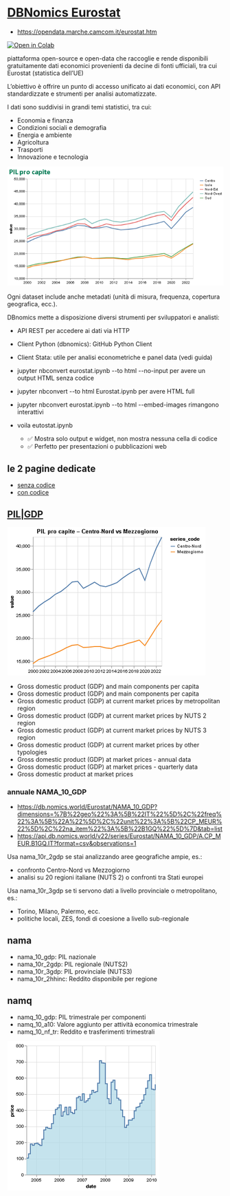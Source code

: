 # [DBNomics Eurostat](https://db.nomics.world/Eurostat)

- https://opendata.marche.camcom.it/eurostat.htm

[![Open in Colab](https://colab.research.google.com/assets/colab-badge.svg)](https://colab.research.google.com/github/paolovolterra/DBNomics/blob/main/docs/eurostat.ipynb)

piattaforma open-source e open-data che raccoglie e rende disponibili gratuitamente dati economici provenienti da decine di fonti ufficiali, tra cui Eurostat (statistica dell’UE)

L’obiettivo è offrire un punto di accesso unificato ai dati economici, con API standardizzate e strumenti per analisi automatizzate.

I dati sono suddivisi in grandi temi statistici, tra cui:

- Economia e finanza
- Condizioni sociali e demografia
- Energia e ambiente
- Agricoltura
- Trasporti
- Innovazione e tecnologia

![](./docs/01.png)

Ogni dataset include anche metadati (unità di misura, frequenza, copertura geografica, ecc.).

DBnomics mette a disposizione diversi strumenti per sviluppatori e analisti:

- API REST per accedere ai dati via HTTP
- Client Python (dbnomics): GitHub Python Client
- Client Stata: utile per analisi econometriche e panel data (vedi guida)

- jupyter nbconvert eurostat.ipynb --to html --no-input per avere un output HTML senza codice
- jupyter nbconvert --to html Eurostat.ipynb per avere HTML full
- jupyter nbconvert eurostat.ipynb --to html --embed-images rimangono interattivi
- voila eutostat.ipynb 
    - ✅ Mostra solo output e widget, non mostra nessuna cella di codice
    - ✅ Perfetto per presentazioni o pubblicazioni web

## le 2 pagine dedicate

- [senza codice](https://paolovolterra.github.io/DBNomics/eurostat.html)
- [con codice](https://paolovolterra.github.io/DBNomics/Eurostat_full.html)


## [PIL|GDP](https://db.nomics.world/Eurostat/NAMQ_10_GDP?tab=list)

![](./docs/02.png)

- Gross domestic product (GDP) and main components per capita
- Gross domestic product (GDP) and main components per capita
- Gross domestic product (GDP) at current market prices by metropolitan region
- Gross domestic product (GDP) at current market prices by NUTS 2 region
- Gross domestic product (GDP) at current market prices by NUTS 3 region
- Gross domestic product (GDP) at current market prices by other typologies
- Gross domestic product (GDP) at market prices - annual data
- Gross domestic product (GDP) at market prices - quarterly data
- Gross domestic product at market prices

### annuale NAMA_10_GDP
- https://db.nomics.world/Eurostat/NAMA_10_GDP?dimensions=%7B%22geo%22%3A%5B%22IT%22%5D%2C%22freq%22%3A%5B%22A%22%5D%2C%22unit%22%3A%5B%22CP_MEUR%22%5D%2C%22na_item%22%3A%5B%22B1GQ%22%5D%7D&tab=list
- https://api.db.nomics.world/v22/series/Eurostat/NAMA_10_GDP/A.CP_MEUR.B1GQ.IT?format=csv&observations=1

Usa nama_10r_2gdp se stai analizzando aree geografiche ampie, es.:
- confronto Centro-Nord vs Mezzogiorno
- analisi su 20 regioni italiane (NUTS 2) o confronti tra Stati europei

Usa nama_10r_3gdp se ti servono dati a livello provinciale o metropolitano, es.:
- Torino, Milano, Palermo, ecc.
- politiche locali, ZES, fondi di coesione a livello sub-regionale

## nama

- nama_10_gdp: PIL nazionale
- nama_10r_2gdp: PIL regionale (NUTS2)
- nama_10r_3gdp: PIL provinciale (NUTS3)
- nama_10r_2hhinc: Reddito disponibile per regione

## namq
- namq_10_gdp: PIL trimestrale per componenti
- namq_10_a10: Valore aggiunto per attività economica trimestrale
- namq_10_nf_tr: Reddito e trasferimenti trimestrali

![](./docs/03.png)
